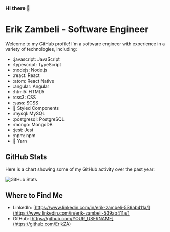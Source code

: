 ### Hi there 👋

<!--
**ErikZA/ErikZA** is a ✨ _special_ ✨ repository because its `README.md` (this file) appears on your GitHub profile.

Here are some ideas to get you started:

- 🔭 I’m currently working on ...
- 🌱 I’m currently learning ...
- 👯 I’m looking to collaborate on ...
- 🤔 I’m looking for help with ...
- 💬 Ask me about ...
- 📫 How to reach me: ...
- 😄 Pronouns: ...
- ⚡ Fun fact: ...
-->

# Erik Zambeli - Software Engineer

Welcome to my GitHub profile! I'm a software engineer with experience in a variety of technologies, including:

- :javascript: JavaScript
- :typescript: TypeScript
- :nodejs: Node.js
- :react: React
- :atom: React Native
- :angular: Angular
- :html5: HTML5
- :css3: CSS
- :sass: SCSS
- :lipstick: Styled Components
- :mysql: MySQL
- :postgresql: PostgreSQL
- :mongo: MongoDB
- :jest: Jest
- :npm: npm
- :yarn: Yarn
## GitHub Stats

Here is a chart showing some of my GitHub activity over the past year:

![GitHub Stats](https://github-readme-stats.vercel.app/api?username=ErikZA&theme=dark&show_icons=true)

## Where to Find Me

- LinkedIn: [https://www.linkedin.com/in/erik-zambeli-539ab411a/](https://www.linkedin.com/in/erik-zambeli-539ab411a/)
- GitHub: [https://github.com/YOUR_USERNAME](https://github.com/ErikZA)
